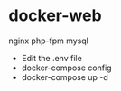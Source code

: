 # docker-web
nginx php-fpm mysql

* Edit the .env file
* docker-compose config
* docker-compose up -d
